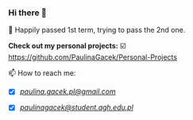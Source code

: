 ### Hi there 👋

🤔 Happily passed 1st term, trying to pass the 2nd one.

**Check out my personal projects:** 
☑️ https://github.com/PaulinaGacek/Personal-Projects 

📫 How to reach me: 

- [x] *paulina.gacek.pl@gmail.com*

- [x] *paulinagacek@student.agh.edu.pl*

